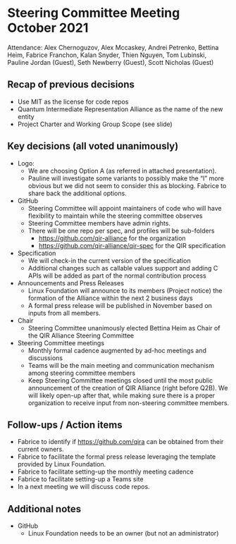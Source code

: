 # Steering Committee Meeting October 2021

Attendance: Alex Chernoguzov, Alex Mccaskey, Andrei Petrenko, Bettina Heim,
Fabrice Franchon, Kalan Snyder, Thien Nguyen, Tom Lubinski, Pauline Jordan
(Guest), Seth Newberry (Guest), Scott Nicholas (Guest)

## Recap of previous decisions

- Use MIT as the license for code repos
- Quantum Intermediate Representation Alliance as the name of the new entity
- Project Charter and Working Group Scope (see slide)

## Key decisions (all voted unanimously)

- Logo:
    - We are choosing Option A (as referred in attached presentation).
    - Pauline will investigate some variants to possibly make the “I” more
      obvious but we did not seem to consider this as blocking. Fabrice to share
      back the additional options.
- GitHub
    - Steering Committee will appoint maintainers of code who will have
      flexibility to maintain while the steering committee observes
    - Steering Committee members have admin rights.
    - There will be one repo per spec, and profiles will be sub-folders
        - https://github.com/qir-alliance for the organization
        - https://github.com/qir-alliance/qir-spec for the QIR specification
- Specification
    - We will check-in the current version of the specification
    - Additional changes such as callable values support and adding C APIs will
      be added as part of the normal contribution process
- Announcements and Press Releases
    - Linux Foundation will announce to its members (Project notice) the
      formation of the Alliance within the next 2 business days
    - A formal press release will be published in November based on inputs from
      all members.
- Chair
    - Steering Committee unanimously elected Bettina Heim as Chair of the QIR
      Alliance Steering Committee
- Steering Committee meetings
    - Monthly formal cadence augmented by ad-hoc meetings and discussions
    - Teams will be the main meeting and communication mechanism among steering
      committee members
    - Keep Steering Committee meetings closed until the most public announcement
      of the creation of QIR Alliance (right before Q2B). We will likely open-up
      after that, while making sure there is a proper organization to receive
      input from non-steering committee members.

##  Follow-ups / Action items

- Fabrice to identify if https://github.com/qira can be obtained from their
  current owners.
- Fabrice to facilitate the formal press release leveraging the template
  provided by Linux Foundation.
- Fabrice to facilitate setting-up the monthly meeting cadence
- Fabrice to facilitate setting-up a Teams site
- In a next meeting we will discuss code repos.

## Additional notes

- GitHub
    - Linux Foundation needs to be an owner (but not an administrator)
